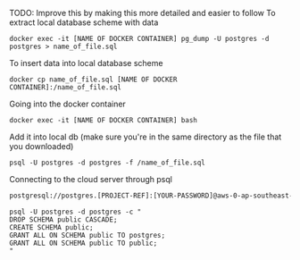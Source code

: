 TODO: Improve this by making this more detailed and easier to follow
To extract local database scheme with data
```
docker exec -it [NAME OF DOCKER CONTAINER] pg_dump -U postgres -d postgres > name_of_file.sql 
```

To insert data into local database scheme
```
docker cp name_of_file.sql [NAME OF DOCKER CONTAINER]:/name_of_file.sql
```

Going into the docker container
```
docker exec -it [NAME OF DOCKER CONTAINER] bash
```

Add it into local db (make sure you're in the same directory as the file that you downloaded)
```
psql -U postgres -d postgres -f /name_of_file.sql 
```

Connecting to the cloud server through psql
```bash
postgresql://postgres.[PROJECT-REF]:[YOUR-PASSWORD]@aws-0-ap-southeast-1.pooler.supabase.com:5432/postgres
```

```
psql -U postgres -d postgres -c "
DROP SCHEMA public CASCADE;
CREATE SCHEMA public;
GRANT ALL ON SCHEMA public TO postgres;
GRANT ALL ON SCHEMA public TO public;
"
```